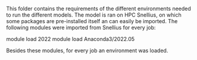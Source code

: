 This folder contains the requirements of the different environments needed to run the different models. 
The model is ran on HPC Snellius, on which some packages are pre-installed itself an can easily be imported. The following modules were imported from Snellius for every job:


module load 2022
module load Anaconda3/2022.05

Besides these modules, for every job an environment was loaded.

